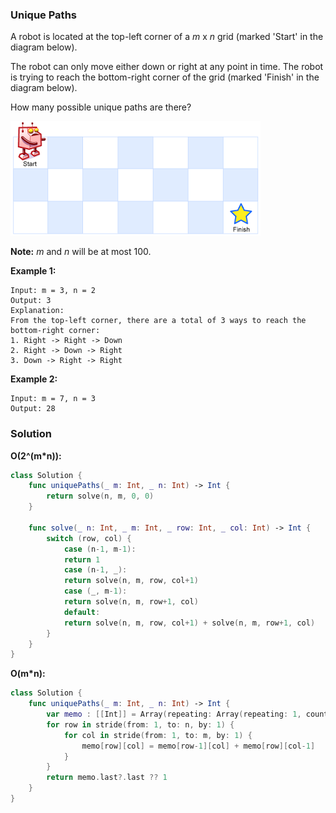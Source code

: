 
### Unique Paths

A robot is located at the top-left corner of a *m* x *n* grid (marked 'Start' in the diagram below).

The robot can only move either down or right at any point in time. The robot is trying to reach the bottom-right corner of the grid (marked 'Finish' in the diagram below).

How many possible unique paths are there?

![Above is a 7 x 3 grid. How many possible unique paths are there?](images/question_62.png)

__Note:__ *m* and *n* will be at most 100.

__Example 1:__
```
Input: m = 3, n = 2
Output: 3
Explanation:
From the top-left corner, there are a total of 3 ways to reach the bottom-right corner:
1. Right -> Right -> Down
2. Right -> Down -> Right
3. Down -> Right -> Right
```
__Example 2:__
```
Input: m = 7, n = 3
Output: 28
```

### Solution
__O(2^(m*n)):__
```Swift
class Solution {
    func uniquePaths(_ m: Int, _ n: Int) -> Int {
        return solve(n, m, 0, 0)
    }
    
    func solve(_ n: Int, _ m: Int, _ row: Int, _ col: Int) -> Int {
        switch (row, col) {
            case (n-1, m-1):
            return 1
            case (n-1, _):
            return solve(n, m, row, col+1)
            case (_, m-1):
            return solve(n, m, row+1, col)
            default:
            return solve(n, m, row, col+1) + solve(n, m, row+1, col)
        }
    }
}
```
__O(m*n):__
```Swift
class Solution {
    func uniquePaths(_ m: Int, _ n: Int) -> Int {
        var memo : [[Int]] = Array(repeating: Array(repeating: 1, count: m), count: n)
        for row in stride(from: 1, to: n, by: 1) {
            for col in stride(from: 1, to: m, by: 1) {
                memo[row][col] = memo[row-1][col] + memo[row][col-1]
            }
        }
        return memo.last?.last ?? 1
    }
}
```